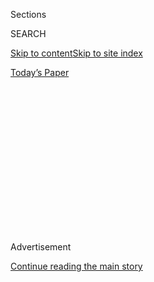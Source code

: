 <div id="app">

<div>

<div>

<div>

<div class="NYTAppHideMasthead css-1q2w90k e1suatyy0">

<div class="section css-ui9rw0 e1suatyy2">

<div class="css-eph4ug er09x8g0">

<div class="css-6n7j50">

</div>

<span class="css-1dv1kvn">Sections</span>

<div class="css-10488qs">

<span class="css-1dv1kvn">SEARCH</span>

</div>

[Skip to content](#site-content)[Skip to site
index](#site-index)

</div>

<div class="css-10698na e1huz5gh0">

</div>

</div>

<div id="masthead-bar-one" class="section hasLinks css-15hmgas e1csuq9d3">

<div class="css-uqyvli e1csuq9d0">

</div>

<div class="css-1uqjmks e1csuq9d1">

</div>

<div class="css-9e9ivx">

[](https://myaccount.nytimes3xbfgragh.onion/auth/login?response_type=cookie&client_id=vi)

</div>

<div class="css-1bvtpon e1csuq9d2">

[Today’s
Paper](https://www.nytimes3xbfgragh.onion/section/todayspaper)

</div>

</div>

</div>

</div>

<div data-aria-hidden="false">

<div id="site-content" data-role="main">

<div>

<div class="css-1aor85t" style="opacity:0.000000001;z-index:-1;visibility:hidden">

<div class="css-1hqnpie">

<div class="css-epjblv">

<span class="css-17xtcya">[Opinion](/section/opinion)</span><span class="css-x15j1o">|</span><span class="css-fwqvlz">The
Nightmare on Pennsylvania
Avenue</span>

</div>

<div class="css-k008qs">

<div class="css-1iwv8en">

<span class="css-18z7m18"></span>

<div>

</div>

</div>

<span class="css-1n6z4y">https://nyti.ms/2PaCYXg</span>

<div class="css-1705lsu">

<div class="css-4xjgmj">

<div class="css-4skfbu" data-role="toolbar" data-aria-label="Social Media Share buttons, Save button, and Comments Panel with current comment count" data-testid="share-tools">

  - 
  - 
  - 
  - 
    
    <div class="css-6n7j50">
    
    </div>

  - 
  - 

</div>

</div>

</div>

</div>

</div>

</div>

<div id="NYT_TOP_BANNER_REGION" class="css-13pd83m">

</div>

<div id="top-wrapper" class="css-1sy8kpn">

<div id="top-slug" class="css-l9onyx">

Advertisement

</div>

[Continue reading the main
story](#after-top)

<div class="ad top-wrapper" style="text-align:center;height:100%;display:block;min-height:250px">

<div id="top" class="place-ad" data-position="top" data-size-key="top">

</div>

</div>

<div id="after-top">

</div>

</div>

<div>

<div class="css-v5btjw etb61u70">

<div class="css-v05ibm etb61u71">

[Opinion](/section/opinion)

</div>

</div>

<div id="sponsor-wrapper" class="css-1hyfx7x">

<div id="sponsor-slug" class="css-19vbshk">

Supported by

</div>

[Continue reading the main
story](#after-sponsor)

<div id="sponsor" class="ad sponsor-wrapper" style="text-align:center;height:100%;display:block">

</div>

<div id="after-sponsor">

</div>

</div>

<div class="css-186x18t">

</div>

<div class="css-1vkm6nb ehdk2mb0">

# The Nightmare on Pennsylvania Avenue

</div>

Trump is the kind of boss who can’t do the job — and won’t go away.

<div class="css-18e8msd">

<div class="css-vp77d3 epjyd6m0">

<div class="css-1p10dcb ey68jwv0" data-aria-hidden="true">

[![Paul
Krugman](https://static01.graylady3jvrrxbe.onion/images/2018/04/02/opinion/paul-krugman/paul-krugman-thumbLarge.png
"Paul Krugman")](https://www.nytimes3xbfgragh.onion/by/paul-krugman)

</div>

<div class="css-1baulvz">

By [<span class="css-1baulvz last-byline" itemprop="name">Paul
Krugman</span>](https://www.nytimes3xbfgragh.onion/by/paul-krugman)

<div class="css-8atqhb">

Opinion Columnist

</div>

</div>

</div>

  - July 30,
    2020

  - 
    
    <div class="css-4xjgmj">
    
    <div class="css-d8bdto" data-role="toolbar" data-aria-label="Social Media Share buttons, Save button, and Comments Panel with current comment count" data-testid="share-tools">
    
      - 
      - 
      - 
      - 
        
        <div class="css-6n7j50">
        
        </div>
    
      - 
      - 
    
    </div>
    
    </div>

</div>

<div class="css-79elbk" data-testid="photoviewer-wrapper">

<div class="css-z3e15g" data-testid="photoviewer-wrapper-hidden">

</div>

<div class="css-1a48zt4 ehw59r15" data-testid="photoviewer-children">

![<span class="css-16f3y1r e13ogyst0" data-aria-hidden="true">President
Trump’s response to the coronavirus has been a disaster both
epidemiological and
economic.</span><span class="css-cnj6d5 e1z0qqy90" itemprop="copyrightHolder"><span class="css-1ly73wi e1tej78p0">Credit...</span><span><span>Stefani
Reynolds for The New York
Times</span></span></span>](https://static01.graylady3jvrrxbe.onion/images/2020/07/30/opinion/30krugmanWeb/merlin_175068288_6fc4088e-0dfb-4ea9-b02b-1b5f2149e907-articleLarge.jpg?quality=75&auto=webp&disable=upscale)

</div>

</div>

</div>

<div class="section meteredContent css-1r7ky0e" name="articleBody" itemprop="articleBody">

<div class="css-1fanzo5 StoryBodyCompanionColumn">

<div class="css-53u6y8">

Every worker’s nightmare is the horrible boss — everyone knows at least
one — who is utterly incompetent yet refuses to step aside. Such bosses
have the reverse Midas touch — everything they handle turns to crud —
but they’ll pull out every stop, violate every norm, to stay in that
corner office. And they damage, sometimes destroy, the institutions
they’re supposed to lead.

Donald Trump is, of course, one of those bosses. Unfortunately, he’s not
just a bad business executive. He is, God help us, the president. And
the institution he may destroy is the United States of America.

Has any previous president failed his big test as thoroughly as Trump
has these past few months? He rejected the advice of health experts and
pushed for a rapid economic reopening, hoping for a boom leading into
the election. He ridiculed and belittled measures that would have helped
slow the spread of the coronavirus, including wearing face masks and
practicing social distancing, turning what should have been common sense
into a front in the culture war.

The result has been disaster both epidemiological and economic.

Over the past week the U.S. [death
toll](https://ourworldindata.org/coronavirus-data-explorer?zoomToSelection=true&deathsMetric=true&interval=smoothed&smoothing=7&country=USA~DEU&pickerMetric=location&pickerSort=asc)
from Covid-19 averaged more than 1,000 people a day, compared with just
four — four\! — per day in Germany. Vice President Mike Pence’s mid-June
[declaration](https://www.wsj.com/articles/there-isnt-a-coronavirus-second-wave-11592327890)
that “There isn’t a coronavirus ‘second wave’” felt like whistling in
the dark even at the time; now it feels like a sick joke.

</div>

</div>

<div class="css-1fanzo5 StoryBodyCompanionColumn">

<div class="css-53u6y8">

<div class="css-1q1hscp">

<div class="css-1xk4eoy">

<div id="PK">

</div>

</div>

</div>

And all those extra deaths don’t seem to have bought us anything in
terms of economic performance. America’s economic contraction in the
first half of 2020 was [almost
identical](https://www.wsj.com/articles/germanys-economy-suffers-biggest-contraction-on-record-but-green-shoots-emerge-11596101866)
to the contraction in Germany, despite our far higher death toll. And
while life in Germany has in many ways returned to normal, a
[variety](https://twitter.com/ernietedeschi/status/1286740199796596743)
of
[indicators](https://twitter.com/ernietedeschi/status/1286741059435995136)
[suggest](https://twitter.com/dandolfa/status/1287907164955303936) that
after two months of rapid job growth, the U.S. recovery is stalling in
the face of a resurgent pandemic.

Wait, it gets worse. Trump, his officials and their allies in the Senate
have been totally committed to the idea that the U.S. economy will
experience a stunningly rapid recovery despite the wave of new
infections and deaths. They bought into that view so completely that
they seem incapable of taking on board the overwhelming evidence that it
isn’t happening.

Just a few days ago Larry Kudlow, Trump’s top economist, insisted that a
so-called V-shaped recovery was [still on
track](https://www.foxbusiness.com/economy/kudlow-maintains-v-shaped-economic-recovery-still-intact-despite-coronavirus-resurgence)
and that “unemployment claims and continuing claims are falling
rapidly.” In fact, [both are
rising](https://fred.stlouisfed.org/graph/fredgraph.png?g=tzhR).

But because the Trump team insisted that a roaring recovery was coming,
and refused to notice that it wasn’t happening, we’ve now stumbled into
a completely gratuitous economic crisis.

</div>

</div>

<div class="css-1fanzo5 StoryBodyCompanionColumn">

<div class="css-53u6y8">

Thanks to Republican inaction, millions of unemployed workers have seen
their last checks from the Pandemic Unemployment Compensation program,
which was meant to sustain them through a coronavirus-ravaged economy;
the virus is still raging, but their life support has been cut off.

So Trump has completely botched his job, bringing unnecessary pain to
millions of Americans and unnecessary death to thousands. He may not
care, but voters do. So he should be trying to turn things around, if
only as a matter of political and personal self-interest.

But here’s the thing: Even if Trump were the kind of guy who could learn
from his mistakes, it’s too late. If we had found ourselves in our
current situation a year ago, there might still have been time for Trump
to get the virus under control and turn the economy around. But the
election is just around the corner.

Suppose that the numbers on deaths and jobs were to get somewhat better
over the next three months. How much would that improve voters’ views of
the denier in chief? How much credence would the public give, even to
genuinely good news, after the false dawn this past spring? At this
point Trump is simply a failed president, and everyone except his
die-hard supporters knows it.

But as I said at the beginning, Trump is one of those nightmare bosses
who can’t do the job but won’t step aside.

So of course he’s now talking about [delaying the
election](https://www.washingtonpost.com/politics/trump-floats-idea-of-delaying-the-november-election-as-he-ramps-up-attacks-on-voting-by-mail/2020/07/30/15fe7ac6-d264-11ea-9038-af089b63ac21_story.html?hpid=hp_hp-top-table-main_trumpelection-920am%3Ahomepage%2Fstory-ans).
This was predictable; indeed, [Joe
Biden](https://www.usatoday.com/story/news/politics/2020/04/24/joe-biden-says-trump-try-kick-back-election-november/3018352001/)
predicted it months ago, amid much mockery from pundits (none of whom, I
predict, will apologize).

Now, Trump can’t do that. There will be an election on Nov. 3. But what
Trump can do, if he loses, is claim that the election was stolen, that
there were millions of fraudulent votes, that the results aren’t
legitimate. Hey, he did that after losing the popular vote in 2016, even
though he won the Electoral College.

</div>

</div>

<div class="css-1fanzo5 StoryBodyCompanionColumn">

<div class="css-53u6y8">

Such antics almost surely wouldn’t let him stay in the White House,
although the process of getting him out may be … interesting. But they
could produce a lot of chaos and quite possibly some violence across the
nation. And anyone who doesn’t think disgruntled Trump supporters would
try to sabotage a Biden administration — including its efforts to deal
with the pandemic — hasn’t been paying attention.

This is what happens when you put a horrible boss in charge of running
the country. And nobody can say when, if ever, the damage will be
repaired.

*The Times is committed to publishing* [*a diversity of
letters*](https://www.nytimes3xbfgragh.onion/2019/01/31/opinion/letters/letters-to-editor-new-york-times-women.html)
*to the editor. We’d like to hear what you think about this or any of
our articles. Here are some*
[*tips*](https://help.nytimes3xbfgragh.onion/hc/en-us/articles/115014925288-How-to-submit-a-letter-to-the-editor)*.
And here’s our email:*
[*letters@NYTimes.com*](mailto:letters@NYTimes.com)*.*

*Follow The New York Times Opinion section on*
[*Facebook*](https://www.facebookcorewwwi.onion/nytopinion)*,* [*Twitter
(@NYTopinion)*](http://twitter.com/NYTOpinion) *and*
[*Instagram*](https://www.instagram.com/nytopinion/)*.*

</div>

</div>

</div>

<div>

</div>

<div>

</div>

<div>

</div>

<div>

<div id="bottom-wrapper" class="css-1ede5it">

<div id="bottom-slug" class="css-l9onyx">

Advertisement

</div>

[Continue reading the main
story](#after-bottom)

<div id="bottom" class="ad bottom-wrapper" style="text-align:center;height:100%;display:block;min-height:90px">

</div>

<div id="after-bottom">

</div>

</div>

</div>

</div>

</div>

## Site Index

<div>

</div>

## Site Information Navigation

  - [© <span>2020</span> <span>The New York Times
    Company</span>](https://help.nytimes3xbfgragh.onion/hc/en-us/articles/115014792127-Copyright-notice)

<!-- end list -->

  - [NYTCo](https://www.nytco.com/)
  - [Contact
    Us](https://help.nytimes3xbfgragh.onion/hc/en-us/articles/115015385887-Contact-Us)
  - [Work with us](https://www.nytco.com/careers/)
  - [Advertise](https://nytmediakit.com/)
  - [T Brand Studio](http://www.tbrandstudio.com/)
  - [Your Ad
    Choices](https://www.nytimes3xbfgragh.onion/privacy/cookie-policy#how-do-i-manage-trackers)
  - [Privacy](https://www.nytimes3xbfgragh.onion/privacy)
  - [Terms of
    Service](https://help.nytimes3xbfgragh.onion/hc/en-us/articles/115014893428-Terms-of-service)
  - [Terms of
    Sale](https://help.nytimes3xbfgragh.onion/hc/en-us/articles/115014893968-Terms-of-sale)
  - [Site
    Map](https://spiderbites.nytimes3xbfgragh.onion)
  - [Help](https://help.nytimes3xbfgragh.onion/hc/en-us)
  - [Subscriptions](https://www.nytimes3xbfgragh.onion/subscription?campaignId=37WXW)

</div>

</div>

</div>

</div>
